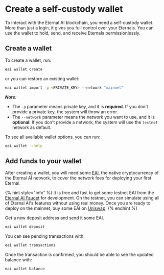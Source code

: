 # Create a self-custody wallet

To interact with the Eternal AI blockchain, you need a self-custody wallet. More than just a login, it gives you full control over your Eternals. You can use the wallet to hold, send, and receive Eternals permissionlessly.

## Create a wallet

To create a wallet, run:

```bash
eai wallet create
```

or you can restore an existing wallet:

```bash
eai wallet import -p <PRIVATE_KEY> --network "mainnet"
```

_**Note:**_

* The `-p` parameter means private key, and it is **required**. If you don't provide a private key, the system will throw an error.
* The `--network` parameter means the network you want to use, and it is **optional**. If you don't provide a network, the system will use the `testnet` network as default.

To see all available wallet options, you can run:

```bash
eai wallet --help
```

## Add funds to your wallet

After creating a wallet, you will need some [EAI](../../eai/utilities.md), the native cryptocurrency of the Eternal AI network, to cover the network fees for deploying your first Eternal.

{% hint style="info" %}
It is free and fast to get some testnet EAI from the [Eternal AI Faucet](https://eternalai.org/faucet) for development. On the testnet, you can simulate using all of Eternal AI's features without using real money. Once you are ready to deploy on the mainnet, buy some EAI on [Uniswap](https://app.uniswap.org/swap?outputCurrency=0xa84f95eb3DaBdc1bbD613709ef5F2fD42CE5bE8d).
{% endhint %}

Get a new deposit address and send it some EAI.

```bash
eai wallet deposit
```

You can see pending transactions with:

```bash
eai wallet transactions
```

Once the transaction is confirmed, you should be able to see the updated balance with:

```bash
eai wallet balance
```
